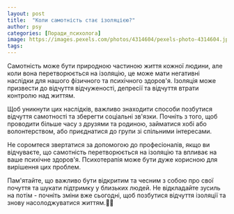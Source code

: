 ```yaml
---
layout: post
title:  "Коли самотність стає ізоляцією?"
author: psy
categories: [Поради_психолога]
image: https://images.pexels.com/photos/4314604/pexels-photo-4314604.jpeg?auto=compress&cs=tinysrgb&fit=crop&h=627&w=1200
tags: 
---
```


Самотність може бути природною частиною життя кожної людини, але коли вона перетворюється на ізоляцію, це може мати негативні наслідки для нашого фізичного та психічного здоров'я. Ізоляція може призвести до відчуття відчуженості, депресії та відчуття втрати контролю над життям.

Щоб уникнути цих наслідків, важливо знаходити способи позбутися відчуття самотності та зберегти соціальні зв'язки. Почніть з того, щоб проводити більше часу з друзями та родиною, займатися хобі або волонтерством, або приєднатися до групи зі спільними інтересами.

Не соромтеся звертатися за допомогою до професіоналів, якщо ви відчуваєте, що самотність перетворюється на ізоляцію та впливає на ваше психічне здоров'я. Психотерапія може бути дуже корисною для вирішення цих проблем.

Пам'ятайте, що важливо бути відкритим та чесним з собою про свої почуття та шукати підтримку у близьких людей. Не відкладайте зусиль на потім - почніть зміни вже сьогодні, щоб позбутися відчуття ізоляції та знову насолоджуватися життям.🌟🌺


